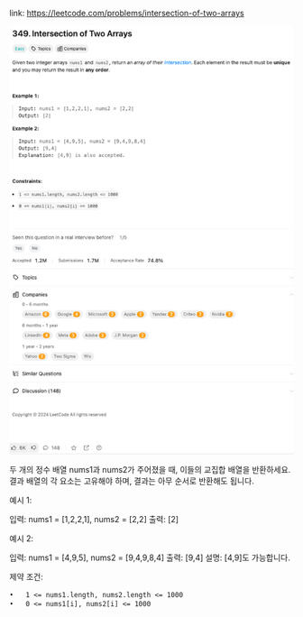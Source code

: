 link: https://leetcode.com/problems/intersection-of-two-arrays

![img.png](img.png)

두 개의 정수 배열 nums1과 nums2가 주어졌을 때, 이들의 교집합 배열을 반환하세요. 결과 배열의 각 요소는 고유해야 하며, 결과는 아무 순서로 반환해도 됩니다.

예시 1:

입력: nums1 = [1,2,2,1], nums2 = [2,2]
출력: [2]

예시 2:

입력: nums1 = [4,9,5], nums2 = [9,4,9,8,4]
출력: [9,4]
설명: [4,9]도 가능합니다.

제약 조건:

	•	1 <= nums1.length, nums2.length <= 1000
	•	0 <= nums1[i], nums2[i] <= 1000
